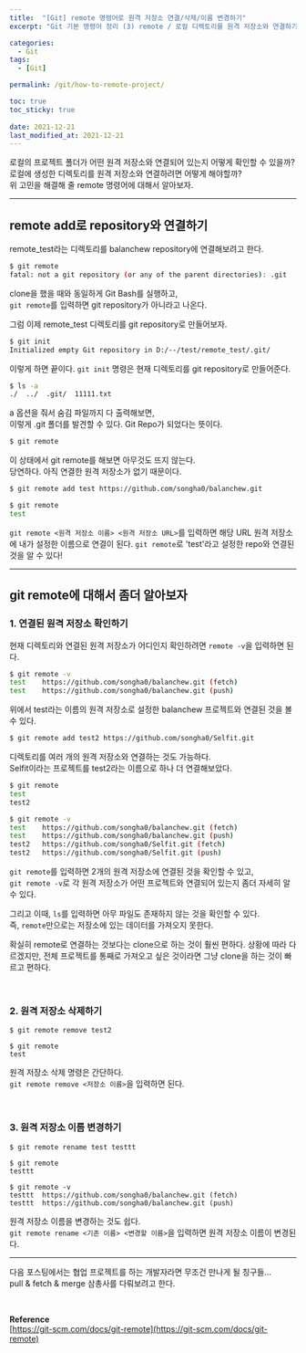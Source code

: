 ```yaml
---
title:  "[Git] remote 명령어로 원격 저장소 연결/삭제/이름 변경하기"
excerpt: "Git 기본 명령어 정리 (3) remote / 로컬 디렉토리를 원격 저장소와 연결하기"

categories:
  - Git
tags:
  - [Git]

permalink: /git/how-to-remote-project/

toc: true
toc_sticky: true
 
date: 2021-12-21
last_modified_at: 2021-12-21
---
```


로컬의 프로젝트 폴더가 어떤 원격 저장소와 연결되어 있는지 어떻게 확인할 수 있을까?<br>
로컬에 생성한 디렉토리를 원격 저장소와 연결하려면 어떻게 해야할까?<br>
위 고민을 해결해 줄 remote 명령어에 대해서 알아보자.

---

## remote add로 repository와 연결하기

remote_test라는 디렉토리를 balanchew repository에 연결해보려고 한다.

```bash
$ git remote
fatal: not a git repository (or any of the parent directories): .git
```

clone을 했을 때와 동일하게 Git Bash를 실행하고,<br>
`git remote`를 입력하면 git repository가 아니라고 나온다.

그럼 이제 remote_test 디렉토리를 git repository로 만들어보자.

```bash
$ git init
Initialized empty Git repository in D:/--/test/remote_test/.git/
```

이렇게 하면 끝이다.
`git init` 명령은 현재 디렉토리를 git repository로 만들어준다.

```bash
$ ls -a
./  ../  .git/  11111.txt
```

a 옵션을 줘서 숨김 파일까지 다 출력해보면,<br>
이렇게 .git 폴더를 발견할 수 있다. Git Repo가 되었다는 뜻이다.

```bash
$ git remote

```

이 상태에서 git remote를 해보면 아무것도 뜨지 않는다.<br>
당연하다. 아직 연결한 원격 저장소가 없기 때문이다.

```bash
$ git remote add test https://github.com/songha0/balanchew.git

$ git remote
test
```

`git remote <원격 저장소 이름> <원격 저장소 URL>`를 입력하면 해당 URL 원격 저장소에 내가 설정한 이름으로 연결이 된다.
`git remote`로 'test'라고 설정한 repo와 연결된 것을 알 수 있다!

---

## git remote에 대해서 좀더 알아보자

### 1. 연결된 원격 저장소 확인하기

현재 디렉토리와 연결된 원격 저장소가 어디인지 확인하려면 `remote -v`을 입력하면 된다.

```bash
$ git remote -v
test    https://github.com/songha0/balanchew.git (fetch)
test    https://github.com/songha0/balanchew.git (push)
```

위에서 test라는 이름의 원격 저장소로 설정한 balanchew 프로젝트와 연결된 것을 볼 수 있다.

```bash
$ git remote add test2 https://github.com/songha0/Selfit.git
```

디렉토리를 여러 개의 원격 저장소와 연결하는 것도 가능하다.<br>
Selfit이라는 프로젝트를 test2라는 이름으로 하나 더 연결해보았다.

```bash
$ git remote
test
test2

$ git remote -v
test    https://github.com/songha0/balanchew.git (fetch)
test    https://github.com/songha0/balanchew.git (push)
test2   https://github.com/songha0/Selfit.git (fetch)
test2   https://github.com/songha0/Selfit.git (push)
```

`git remote`를 입력하면 2개의 원격 저장소에 연결된 것을 확인할 수 있고,<br>
`git remote -v`로 각 원격 저장소가 어떤 프로젝트와 연결되어 있는지 좀더 자세히 알 수 있다.

그리고 이때, `ls`를 입력하면 아무 파일도 존재하지 않는 것을 확인할 수 있다.<br>
즉, `remote`만으로는 저장소에 있는 데이터를 가져오지 못한다.<br>

확실히 remote로 연결하는 것보다는 clone으로 하는 것이 훨씬 편하다. 상황에 따라 다르겠지만, 전체 프로젝트를 통째로 가져오고 싶은 것이라면 그냥 clone을 하는 것이 빠르고 편하다.

<br>

### 2. 원격 저장소 삭제하기

```
$ git remote remove test2

$ git remote
test
```

원격 저장소 삭제 명령은 간단하다.<br>
`git remote remove <저장소 이름>`을 입력하면 된다.

<br>

### 3. 원격 저장소 이름 변경하기

```
$ git remote rename test testtt

$ git remote
testtt

$ git remote -v
testtt  https://github.com/songha0/balanchew.git (fetch)
testtt  https://github.com/songha0/balanchew.git (push)
```

원격 저장소 이름을 변경하는 것도 쉽다.<br>
`git remote rename <기존 이름> <변경할 이름>`을 입력하면 원격 저장소 이름이 변경된다.

---

다음 포스팅에서는 협업 프로젝트를 하는 개발자라면 무조건 만나게 될 칭구들...<br>
pull & fetch & merge 삼총사를 다뤄보려고 한다.

<br>

**Reference**<br>
[https://git-scm.com/docs/git-remote](https://git-scm.com/docs/git-remote)